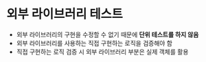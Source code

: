# 외부 라이브러리 테스트

- 외부 라이브러리의 구현을 수정할 수 없기 때문에 __단위 테스트를 하지 않음__
- 외부 라이브러리를 사용하는 직접 구현하는 로직을 검증해야 함
- 직접 구현하는 로직 검증 시 외부 라이브러리 부분은 실제 객체를 활용
